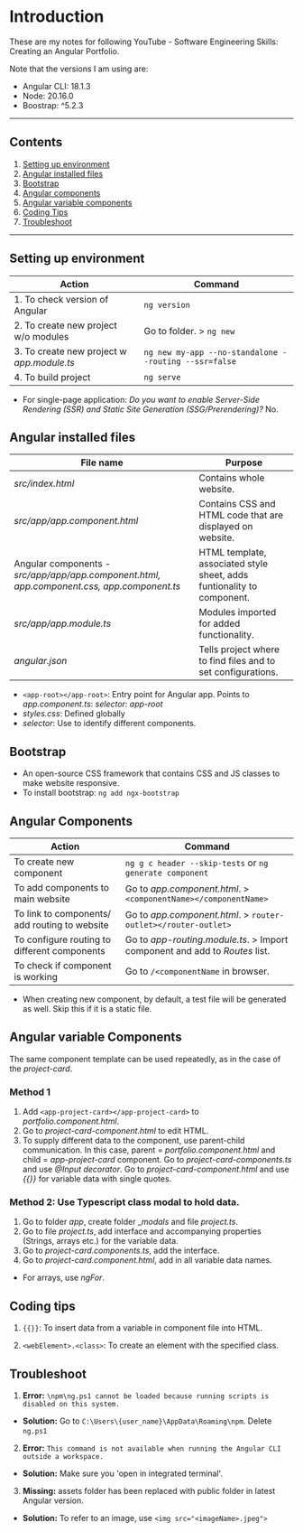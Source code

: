# Introduction
These are my notes for following YouTube - Software Engineering Skills: Creating an Angular Portfolio.

Note that the versions I am using are:
- Angular CLI: 18.1.3
- Node: 20.16.0
- Boostrap: ^5.2.3
---
## Contents
1. [Setting up environment](#settingupenv)
2. [Angular installed files](#explaininstalledfiles)
3. [Bootstrap](#bootstrap)
4. [Angular components](#angularcomponents)
5. [Angular variable components](#angularvarcomponents)
6. [Coding Tips](#codingtips)
7. [Troubleshoot](#troubleshoot)
---
<a id="settingupenv"></a>
## Setting up environment

| Action   | Command |
| -------- | ------- |
| 1. To check version of Angular             | `ng version`   |
| 2. To create new project w/o modules       | Go to folder. > `ng new`    |
| 3. To create new project w _app.module.ts_ | `ng new my-app --no-standalone --routing --ssr=false`   |
| 4. To build project                        | `ng serve`   |

- For single-page application: _Do you want to enable Server-Side Rendering (SSR) and Static Site Generation (SSG/Prerendering)?_ No.

<a id="explaininstalledfiles"></a>
## Angular installed files

| File name   | Purpose |
| ----------- | ------- |
| _src/index.html_             | Contains whole website.  |
| _src/app/app.component.html_ | Contains CSS and HTML code that are displayed on website. |
| Angular components - _src/app/app/app.component.html, app.component.css, app.component.ts_ | HTML template, associated style sheet, adds funtionality to component. |
| _src/app/app.module.ts_  | Modules imported for added functionality.|
| _angular.json_ | Tells project where to find files and to set configurations.|

- `<app-root></app-root>`: Entry point for Angular app. Points to _app.component.ts_: _selector_: _app-root_
- _styles.css_: Defined globally
- _selector_: Use to identify different components.

<a id="bootstrap"></a>
## Bootstrap
- An open-source CSS framework that contains CSS and JS classes to make website responsive.
- To install bootstrap: `ng add ngx-bootstrap`

<a id="angularcomponents"></a>
## Angular Components

| Action   | Command |
| -------- | ------- |
| To create new component | `ng g c header --skip-tests` or `ng generate component` |
| To add components to main website | Go to _app.component.html_. > `<componentName></componentName>` |
| To link to components/ add routing to website | Go to _app.component.html_. > `router-outlet></router-outlet>` |
| To configure routing to different components | Go to _app-routing.module.ts_. > Import component and add to _Routes_ list.
| To check if component is working | Go to `/<componentName` in browser. |

- When creating new component, by default, a test file will be generated as well. Skip this if it is a static file.

<a id="angularvarcomponents"></a>
## Angular variable Components
The same component template can be used repeatedly, as in the case of the _project-card_. 

### Method 1
1. Add `<app-project-card></app-project-card>` to _portfolio.component.html_.
2. Go to _project-card-component.html_ to edit HTML.
3. To supply different data to the component, use parent-child communication. In this case, parent = _portfolio.component.html_ and child = _app-project-card_ component. Go to _project-card-components.ts_ and use _@Input decorator_. Go to _project-card-component.html_ and use _{{}}_ for variable data with single quotes.

### Method 2: Use Typescript class modal to hold data.
1. Go to folder _app_, create folder __modals_ and file _project.ts_.
2. Go to file _project.ts_, add interface and accompanying properties (Strings, arrays etc.) for the variable data.
3. Go to _project-card.components.ts_, add the interface.
4. Go to _project-card.component.html_, add in all variable data names.
- For arrays, use _ngFor_.

<a id="codingtips"></a>
## Coding tips
1. `{{}}`: To insert data from a variable in component file into HTML.

2. `<webElement>.<class>`: To create an element with the specified class.

<a id="troubleshoot"></a>
## Troubleshoot
1. **Error:** `\npm\ng.ps1 cannot be loaded because running scripts is disabled on this system.`
- **Solution:** Go to `C:\Users\{user_name}\AppData\Roaming\npm`. Delete `ng.ps1`

2. **Error:** `This command is not available when running the Angular CLI outside a workspace.`
- **Solution:** Make sure you 'open in integrated terminal'.

3. **Missing:** assets folder has been replaced with public folder in latest Angular version.
- **Solution:** To refer to an image, use `<img src="<imageName>.jpeg">`


